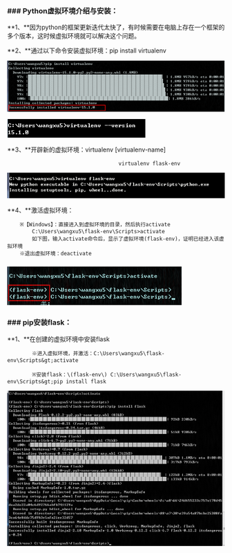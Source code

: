 ### \#\#\# Python虚拟环境介绍与安装：

**1、**因为python的框架更新迭代太快了，有时候需要在电脑上存在一个框架的多个版本，这时候虚拟环境就可以解决这个问题。

**2、**通过以下命令安装虚拟环境：pip install virtualenv

![](/assets/import.png)

![](/assets/version.png)

**3、**开辟新的虚拟环境：virtualenv \[virtualenv-name\]

```
                                    virtualenv flask-env
```

![](/assets/flask-env.png)

**4、**激活虚拟环境：

```
    ※【Windows】：直接进入到虚拟环境的目录，然后执行activate
        C:\Users\wangxu5\flask-env\Scripts>activate
        如下图，输入activate命令后，显示了虚拟环境(flask-env)，证明已经进入该虚拟环境
    ※退出虚拟环境：deactivate
```

### ![](/assets/activate.png)

### 

### \#\#\# pip安装flask：

**1、**在创建的虚拟环境中安装flask

            ※进入虚拟环境，并激活：C:\Users\wangxu5\flask-env\Scripts&gt;activate

            ※安装flask：\(flask-env\) C:\Users\wangxu5\flask-env\Scripts&gt;pip install flask

![](/assets/flask.png)





































